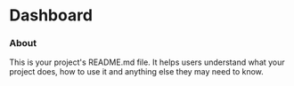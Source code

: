 Dashboard
=========

### About

This is your project's README.md file. It helps users understand what your
project does, how to use it and anything else they may need to know.